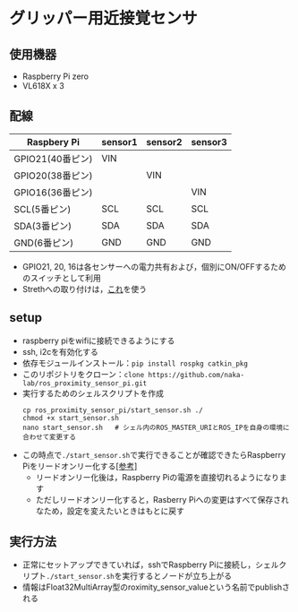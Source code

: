 # グリッパー用近接覚センサ

## 使用機器
- Raspberry Pi zero
- VL618X x 3

## 配線
| Raspbery Pi | sensor1 | sensor2 | sensor3 |
| ----------- | ------- | ------- | ------- | 
| GPIO21(40番ピン) | VIN  |      |      | 
| GPIO20(38番ピン) |      | VIN  |      | 
| GPIO16(36番ピン) |      |      |  VIN | 
| SCL(5番ピン)     | SCL  | SCL  | SCL  | 
| SDA(3番ピン)     | SDA  | SDA  | SDA  | 
| GND(6番ピン)     | GND  | GND  | GND  | 

- GPIO21, 20, 16は各センサーへの電力共有および，個別にON/OFFするためのスイッチとして利用
- Strethへの取り付けは，[これ](mounter_stretch)を使う


## setup
- raspberry piをwifiに接続できるようにする
- ssh, i2cを有効化する
- 依存モジュールインストール：`pip install rospkg catkin_pkg`
- このリポジトリをクローン：`clone https://github.com/naka-lab/ros_proximity_sensor_pi.git`
- 実行するためのシェルスクリプトを作成
   ```
   cp ros_proximity_sensor_pi/start_sensor.sh ./
   chmod +x start_sensor.sh
   nano start_sensor.sh   # シェル内のROS_MASTER_URIとROS_IPを自身の環境に合わせて変更する
   ```
- この時点で`./start_sensor.sh`で実行できることが確認できたらRaspberry Piをリードオンリー化する[[参考]](https://astherier.com/blog/2020/05/change-raspi-to-read-only/#])
  - リードオンリー化後は，Raspberry Piの電源を直接切れるようになります
  - ただしリードオンリー化すると，Rasberry Piへの変更はすべて保存されなため，設定を変えたいときはもとに戻す

## 実行方法
- 正常にセットアップできていれば，sshでRaspberry Piに接続し，シェルクリプト`./start_sensor.sh`を実行するとノードが立ち上がる
- 情報はFloat32MultiArray型のroximity_sensor_valueという名前でpublishされる
